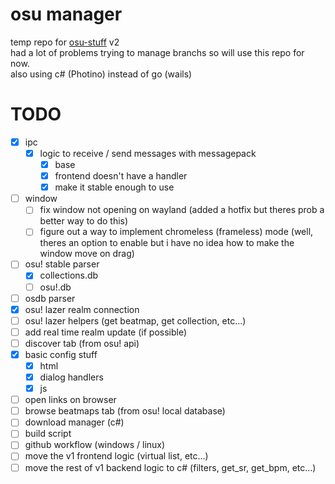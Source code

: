 # osu manager
temp repo for [osu-stuff](https://github.com/mezleca/osu-stuff) v2<br>
had a lot of problems trying to manage branchs so will use this repo for now.<br>
also using c# (Photino) instead of go (wails)

# TODO
- [x] ipc
    - [x] logic to receive / send messages with messagepack
        - [x] base
        - [x] frontend doesn't have a handler
        - [x] make it stable enough to use
- [ ] window
    - [ ] fix window not opening on wayland (added a hotfix but theres prob a better way to do this)
    - [ ] figure out a way to implement chromeless (frameless) mode (well, theres an option to enable but i have no idea how to make the window move on drag)
- [ ] osu! stable parser
    - [x] collections.db
    - [ ] osu!.db
- [ ] osdb parser
- [x] osu! lazer realm connection
- [ ] osu! lazer helpers (get beatmap, get collection, etc...)
- [ ] add real time realm update (if possible)
- [ ] discover tab (from osu! api)
- [x] basic config stuff
    - [x] html
    - [x] dialog handlers
    - [x] js
- [ ] open links on browser
- [ ] browse beatmaps tab (from osu! local database)
- [ ] download manager (c#)
- [ ] build script
- [ ] github workflow (windows / linux)
- [ ] move the v1 frontend logic (virtual list, etc...) 
- [ ] move the rest of v1 backend logic to c# (filters, get_sr, get_bpm, etc...)
